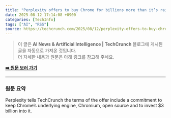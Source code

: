 ```yaml
---
title: "Perplexity offers to buy Chrome for billions more than it’s raised"
date: 2025-08-12 17:14:08 +0900
categories: [TechInfo]
tags: ["AI", "RSS"]
source: https://techcrunch.com/2025/08/12/perplexity-offers-to-buy-chrome-for-billions-more-than-its-raised/
---
```


> 이 글은 **AI News & Artificial Intelligence | TechCrunch** 블로그에 게시된 글을 자동으로 가져온 것입니다. <br>
> 더 자세한 내용과 원문은 아래 링크를 참고해 주세요.

**[➡️ 원문 보러 가기](https://techcrunch.com/2025/08/12/perplexity-offers-to-buy-chrome-for-billions-more-than-its-raised/)**

---

### 원문 요약

Perplexity tells TechCrunch the terms of the offer include a commitment to keep Chrome’s underlying engine, Chromium, open source and to invest $3 billion into it.
        